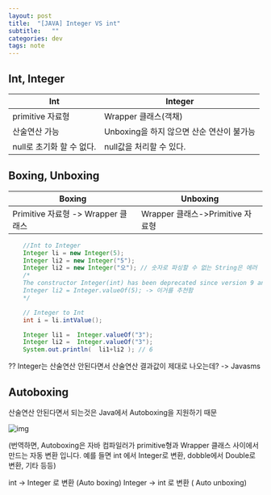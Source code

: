 ```yaml
---
layout: post
title:  "[JAVA] Integer VS int"
subtitle:   ""
categories: dev
tags: note
--- 
```


## Int, Integer

|Int|Integer|
|---|---|
|primitive 자료형|Wrapper 클래스(객채)|
|산술연산 가능|Unboxing을 하지 않으면 산순 연산이 불가능|
|null로 초기화 할 수 없다.|null값을 처리할 수 있다.|

## Boxing, Unboxing

|Boxing|Unboxing|
|---|---|
|Primitive 자료형 -> Wrapper 클래스 |Wrapper 클래스->Primitive 자료형|


```java
    //Int to Integer
    Integer li = new Integer(5);
    Integer li2 = new Integer("5");
    Integer li2 = new Integer("오"); // 숫자로 파싱할 수 없는 String은 에러
    /*
    The constructor Integer(int) has been deprecated since version 9 and marked for removalJ (자바 9부터 new Integer는 추천안함)
    Integer li2 = Integer.valueOf(5); -> 이거를 추천함
    */

    // Integer to Int
    int i = li.intValue();
```

```java
    Integer li1 =  Integer.valueOf("3"); 
    Integer li2 =  Integer.valueOf("3");
    System.out.println(  li1+li2 ); // 6
```

?? Integer는 산술연산 안된다면서 산술연산 결과값이 제대로 나오는데? -> Javasms


## Autoboxing 

산술연산 안된다면서 되는것은 Java에서 Autoboxing을 지원하기 때문

![img](https://chung10kr.github.io/assets/img/2021-07-19-1.PNG)

(번역하면, Autoboxing은 자바 컴파일러가 primitive형과 Wrapper 클래스 사이에서 만드는 자동 변환 입니다. 예를 들면 
int 에서 Integer로 변환, dobble에서 Double로 변환, 기타 등등)

int -> Integer 로 변환 (Auto boxing)
Integer -> int 로 변환 ( Auto unboxing)

